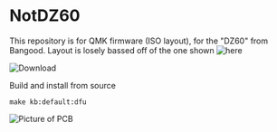 # NotDZ60

This repository is for QMK firmware (ISO layout), for the "DZ60" from Bangood. Layout is losely bassed off of the one shown ![here](https://github.com/qmk/qmk_firmware/tree/master/keyboards/dz60/keymaps/iso_uk)

![Download](https://github.com/JamesKni/NotDZ60/releases/tag/1.0)

Build and install from source
```
make kb:default:dfu
```

![Picture of PCB](https://i.imgur.com/unbAk6w.jpg[/IMG)
